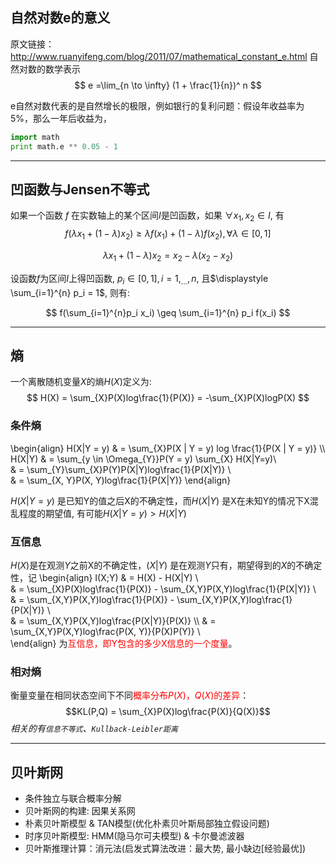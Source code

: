 ## 自然对数e的意义
原文链接：http://www.ruanyifeng.com/blog/2011/07/mathematical_constant_e.html
自然对数的数学表示
$$ e =\lim_{n \to \infty} (1 + \frac{1}{n})^ n $$

e自然对数代表的是自然增长的极限，例如银行的复利问题：假设年收益率为5%，那么一年后收益为，
``` python
import math
print math.e ** 0.05 - 1
```


---
## 凹函数与Jensen不等式
如果一个函数 $f$ 在实数轴上的某个区间$I$是凹函数，如果 $\forall x_1, x_2 \in I$, 有
$$ f(\lambda x_1 + (1 - \lambda) x_2) \geq \lambda f(x_1) + (1 - \lambda) f(x_2), \forall \lambda \in [0, 1]  $$

$$ \lambda x_1 + (1 - \lambda) x_2 = x_2 - \lambda (x_2 - x_2)$$

设函数$f$为区间$I$上得凹函数, $p_i \in {[0, 1]}, i = 1, _{...}, n$, 且$\displaystyle \sum_{i=1}^{n} p_i = 1$, 则有:

$$ f(\sum_{i=1}^{n}p_i x_i) \geq \sum_{i=1}^{n} p_i f(x_i) $$


---
##  熵
一个离散随机变量$X$的熵$H(X)$定义为:
$$ H(X) = \sum_{X}P(X)log\frac{1}{P(X)} = -\sum_{X}P(X)logP(X) $$

### 条件熵
\begin{align}
H(X|Y = y) & = \sum_{X}P(X | Y = y) log \frac{1}{P(X | Y = y)} \\\  
H(X|Y) & = \sum_{y \in \Omega_{Y}}P(Y = y) \sum_{X} H(X|Y=y)\\\
	   & = \sum_{Y}\sum_{X}P(Y)P(X|Y)log\frac{1}{P(X|Y)} \\\
	   & = \sum_{X, Y}P(X, Y)log\frac{1}{P(X|Y)}
\end{align}

$H(X|Y=y)$ 是已知Y的值之后X的不确定性，而$H(X|Y)$ 是X在未知Y的情况下X混乱程度的期望值, 有可能$H(X|Y=y) > H(X|Y)$

### 互信息
$H(X)$是在观测$Y$之前X的不确定性，$(X|Y)$ 是在观测$Y$只有，期望得到的$X$的不确定性，记
\begin{align}
I(X;Y) & = H(X) - H(X|Y) \\\
	   & = \sum_{X}P(X)log\frac{1}{P(X)} - \sum_{X,Y}P(X,Y)log\frac{1}{P(X|Y)} \\\
	   & = \sum_{X,Y}P(X,Y)log\frac{1}{P(X)} - \sum_{X,Y}P(X,Y)log\frac{1}{P(X|Y)} \\\
	   & = \sum_{X,Y}P(X,Y)log\frac{P(X|Y)}{P(X)} \\\ 
	   & = \sum_{X,Y}P(X,Y)log\frac{P(X, Y)}{P(X)P(Y)} \\\
\end{align}
为<span style='color: red'>互信息，即Y包含的多少X信息的一个度量</span>。

### 相对熵
衡量变量在相同状态空间下不同<span style='color: red'>概率分布$P(X)$，$Q(X)$的差异</span>：
$$KL(P,Q) = \sum_{X}P(X)log\frac{P(X)}{Q(X)}$$
*相关的有`信息不等式`、`Kullback-Leibler距离`*

---
## 贝叶斯网
+ 条件独立与联合概率分解
+ 贝叶斯网的构建: 因果关系网
+ 朴素贝叶斯模型 & TAN模型(优化朴素贝叶斯局部独立假设问题)
+ 时序贝叶斯模型: HMM(隐马尔可夫模型) & 卡尔曼滤波器
+ 贝叶斯推理计算：消元法(启发式算法改进：最大势, 最小缺边[经验最优])
